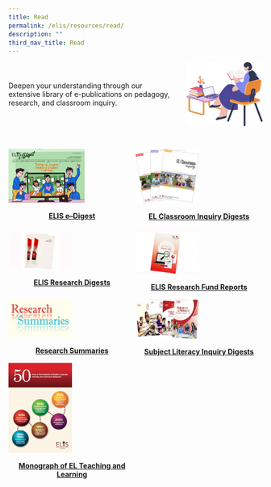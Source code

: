 ```yaml
---
title: Read
permalink: /elis/resources/read/
description: ""
third_nav_title: Read
---
```

<style>
	.flex {
		display: flex;
		margin-bottom: 30px;
		gap:30px;
		align-items: center;
		justify-content: space-around;
	}
	
	.flex > img {
		order: 1;
		transform: scaleX(-1);
		width: 30% !important;
	}
	
	.flex > p {
		margin: 0;
	}
	
	@media only screen and (max-width: 768px) {
		.flex > img {
			width: 50% !important;
			order: 0;
			transform: scaleX(1);
		}
		.flex {
				flex-direction: column;
				gap: 20px;
		}
	}
</style>

<div class="flex">
	<img src="/images/read__banner.png" style="width:50%">
		 
Deepen your understanding through our extensive library of e-publications on pedagogy, research, and classroom inquiry.
</div>



<div class="grid">
		<div>
<p><a href="/elis/resources/read/elis-e-digest-new/">
<img src="/images/edigest5.jpg" style="width:60%">
</a></p><center><a href="/elis/resources/read/elis-e-digest-new/"><b>ELIS e–Digest</b></a></center><a href="/elis/resources/read/elis-e-digest-new/">
</a>
	</div>

<div>
<p><a href="/elis/resources/read/classroom-inquiry-digests/">
<img src="/images/el-inq.jpg" style="width:50%">
</a></p><center><a href="/elis/resources/read/classroom-inquiry-digests/"><b>EL Classroom Inquiry Digests</b></a></center><a href="/elis/resources/read/classroom-inquiry-digests/">
</a>
	</div>
	
<div>
<p><a href="/elis/resources/read/research-digests/">
<img src="/images/res-digest_s.jpg" style="width:50%">
</a></p><center><a href="/elis/resources/read/research-digests/"><b>ELIS Research Digests</b></a></center><a href="/elis/resources/read/research-digests/">
</a>
		</div>

<div>
<p><a href="/elis/resources/read/elis-research-fund-reports/">
<img src="/images/elis-research-fund-report.jpg" style="width:50%">
</a></p><center><a href="/elis/resources/read/elis-research-fund-reports/"><b>ELIS Research Fund Reports</b></a></center><a href="/elis/resources/read/elis-research-fund-reports/">
</a>
</div>
	
<div>
<p><a href="/elis/resources/read/research-summaries/">
<img src="/images/res-summaries-2_900.png" style="width:50%">
</a></p><center><a href="/elis/resources/read/research-summaries/"><b>Research Summaries</b></a></center><a href="/elis/resources/read/research-summaries/">
</a></div>
	

	
		
	
<div>
<p><a href="/elis/resources/read/subject-literacy-inquiry-digests/">
<img src="/images/sl-digest_collection1.png" style="width:50%">
</a></p><center><a href="/elis/resources/read/subject-literacy-inquiry-digests/"><b>Subject Literacy Inquiry Digests</b></a></center><a href="/elis/resources/read/subject-literacy-inquiry-digests/">
</a>
		</div>

<div>
<p><a href="/elis/resources/read/monograph-of-el-teaching-and-learning/">
<img src="/images/monography.jpg" style="width:50%">
</a></p><center><a href="/elis/resources/read/monograph-of-el-teaching-and-learning/"><b>Monograph of EL Teaching and Learning</b></a></center><a href="/elis/resources/read/monograph-of-el-teaching-and-learning/">
</a>
	</div>
		
</div>
	
<style>

	.grid {
	  display: grid;
	grid-template-columns: repeat(2, 1fr);
	align-items: center;
	justify-items: center;
	}
	
@media screen and (max-width: 768px) {
		.grid {
			grid-template-columns: repeat(1,1fr) !important;
	}
	}

</style>